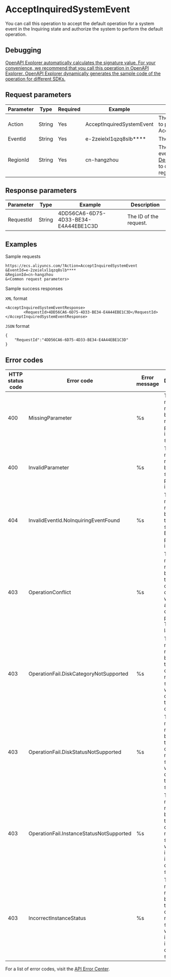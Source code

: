 # AcceptInquiredSystemEvent

You can call this operation to accept the default operation for a system event in the Inquiring state and authorize the system to perform the default operation.

## Debugging

[OpenAPI Explorer automatically calculates the signature value. For your convenience, we recommend that you call this operation in OpenAPI Explorer. OpenAPI Explorer dynamically generates the sample code of the operation for different SDKs.](https://api.aliyun.com/#product=Ecs&api=AcceptInquiredSystemEvent&type=RPC&version=2014-05-26)

## Request parameters

|Parameter|Type|Required|Example|Description|
|---------|----|--------|-------|-----------|
|Action|String|Yes|AcceptInquiredSystemEvent|The operation that you want to perform. Set the value to AcceptInquiredSystemEvent. |
|EventId|String|Yes|e-2zeielxl1qzq8slb\*\*\*\*|The ID of the system event. |
|RegionId|String|Yes|cn-hangzhou|The region ID of the system event. You can call the [DescribeRegions](~~25609~~) operation to query the most recent region list. |

## Response parameters

|Parameter|Type|Example|Description|
|---------|----|-------|-----------|
|RequestId|String|4DD56CA6-6D75-4D33-BE34-E4A44EBE1C3D|The ID of the request. |

## Examples

Sample requests

```
https://ecs.aliyuncs.com/?Action=AcceptInquiredSystemEvent
&EventId=e-2zeielxl1qzq8slb****
&RegionId=cn-hangzhou
&<Common request parameters>
```

Sample success responses

`XML` format

```
<AcceptInquiredSystemEventResponse>
        <RequestId>4DD56CA6-6D75-4D33-BE34-E4A44EBE1C3D</RequestId>
</AcceptInquiredSystemEventResponse>
```

`JSON` format

```
{
    "RequestId":"4DD56CA6-6D75-4D33-BE34-E4A44EBE1C3D"
}
```

## Error codes

|HTTP status code|Error code|Error message|Description|
|----------------|----------|-------------|-----------|
|400|MissingParameter|%s|The error message returned because a required parameter is not specified.|
|400|InvalidParameter|%s|The error message returned because a specified parameter is invalid.|
|404|InvalidEventId.NoInquiringEventFound|%s|The error message returned because the specified EventId parameter is invalid.|
|403|OperationConflict|%s|The error message returned because this operation conflicts with another operation in progress. Try again later.|
|403|OperationFail.DiskCategoryNotSupported|%s|The error message returned because this operation is not supported while the disk is of the current category.|
|403|OperationFail.DiskStatusNotSupported|%s|The error message returned because this operation is not supported while the disk is in the current state.|
|403|OperationFail.InstanceStatusNotSupported|%s|The error message returned because the operation is not supported while the instance is in the current state.|
|403|IncorrectInstanceStatus|%s|The error message returned because this operation is not supported while the instance is in the current state.|

For a list of error codes, visit the [API Error Center](https://error-center.alibabacloud.com/status/product/Ecs).

